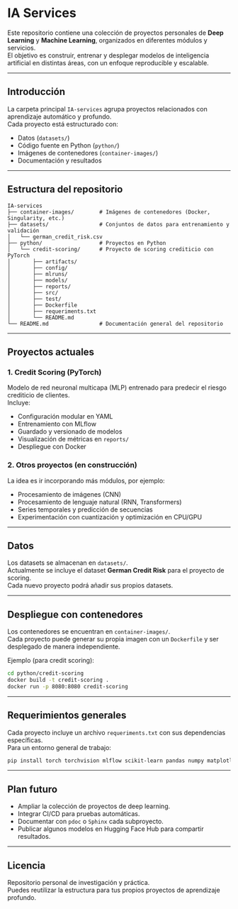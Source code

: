 # IA Services

Este repositorio contiene una colección de proyectos personales de **Deep Learning** y **Machine Learning**, organizados en diferentes módulos y servicios.  
El objetivo es construir, entrenar y desplegar modelos de inteligencia artificial en distintas áreas, con un enfoque reproducible y escalable.

---

## Introducción

La carpeta principal `IA-services` agrupa proyectos relacionados con aprendizaje automático y profundo.  
Cada proyecto está estructurado con:
- Datos (`datasets/`)
- Código fuente en Python (`python/`)
- Imágenes de contenedores (`container-images/`)
- Documentación y resultados

---

## Estructura del repositorio

```
IA-services
├── container-images/        # Imágenes de contenedores (Docker, Singularity, etc.)
├── datasets/                # Conjuntos de datos para entrenamiento y validación
│   └── german_credit_risk.csv
├── python/                  # Proyectos en Python
│   └── credit-scoring/      # Proyecto de scoring crediticio con PyTorch
│       ├── artifacts/
│       ├── config/
│       ├── mlruns/
│       ├── models/
│       ├── reports/
│       ├── src/
│       ├── test/
│       ├── Dockerfile
│       ├── requeriments.txt
│       └── README.md
└── README.md                # Documentación general del repositorio
```

---

## Proyectos actuales

### 1. Credit Scoring (PyTorch)
Modelo de red neuronal multicapa (MLP) entrenado para predecir el riesgo crediticio de clientes.  
Incluye:
- Configuración modular en YAML
- Entrenamiento con MLflow
- Guardado y versionado de modelos
- Visualización de métricas en `reports/`
- Despliegue con Docker

### 2. Otros proyectos (en construcción)
La idea es ir incorporando más módulos, por ejemplo:
- Procesamiento de imágenes (CNN)
- Procesamiento de lenguaje natural (RNN, Transformers)
- Series temporales y predicción de secuencias
- Experimentación con cuantización y optimización en CPU/GPU

---

## Datos

Los datasets se almacenan en `datasets/`.  
Actualmente se incluye el dataset **German Credit Risk** para el proyecto de scoring.  
Cada nuevo proyecto podrá añadir sus propios datasets.  

---

## Despliegue con contenedores

Los contenedores se encuentran en `container-images/`.  
Cada proyecto puede generar su propia imagen con un `Dockerfile` y ser desplegado de manera independiente.  

Ejemplo (para credit scoring):

```bash
cd python/credit-scoring
docker build -t credit-scoring .
docker run -p 8080:8080 credit-scoring
```

---

## Requerimientos generales

Cada proyecto incluye un archivo `requeriments.txt` con sus dependencias específicas.  
Para un entorno general de trabajo:

```bash
pip install torch torchvision mlflow scikit-learn pandas numpy matplotlib
```

---

## Plan futuro

- Ampliar la colección de proyectos de deep learning.  
- Integrar CI/CD para pruebas automáticas.  
- Documentar con `pdoc` o `Sphinx` cada subproyecto.  
- Publicar algunos modelos en Hugging Face Hub para compartir resultados.  

---

## Licencia

Repositorio personal de investigación y práctica.  
Puedes reutilizar la estructura para tus propios proyectos de aprendizaje profundo.  
